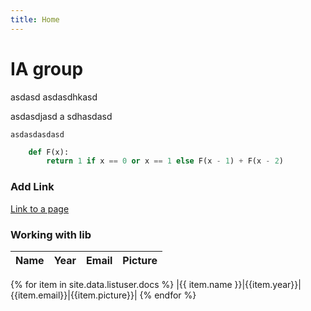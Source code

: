 ```yaml
---
title: Home
---
```



# IA group

asdasd
asdasdhkasd

asdasdjasd
a
sdhasdasd

	asdasdasdasd


```python
	def F(x):
		return 1 if x == 0 or x == 1 else F(x - 1) + F(x - 2)
```

### Add Link

[Link to a page](./about.html)

### Working with lib

|Name|Year|Email|Picture|
|----|----|-----|-------|
{% for item in site.data.listuser.docs %}
|{{ item.name }}|{{item.year}}|{{item.email}}|{{item.picture}}|
{% endfor %}